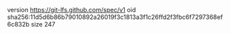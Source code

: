 version https://git-lfs.github.com/spec/v1
oid sha256:11d5d6b86b79010892a26019f3c1813a3f1c26ffd2f3fbc6f7297368ef6c832b
size 247
